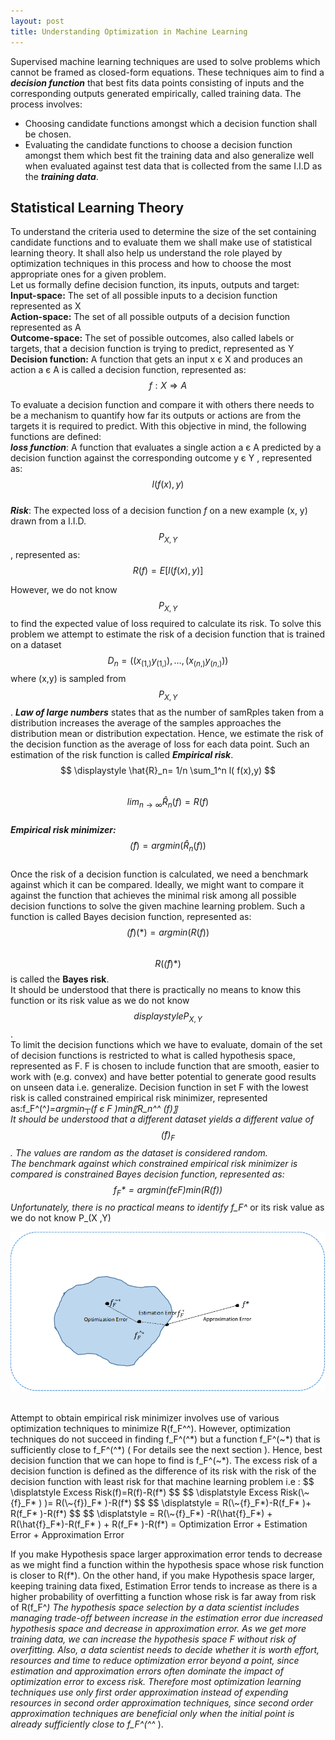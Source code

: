 ```yaml
---
layout: post
title: Understanding Optimization in Machine Learning
---
```

Supervised machine learning techniques are used to solve problems which cannot be framed as closed-form equations. These techniques aim to find a ***decision function*** that best fits data points consisting of inputs and the corresponding outputs generated empirically, called training data. The process involves:  
- Choosing candidate functions amongst which a decision function shall be chosen.
- Evaluating the candidate functions to choose a decision function amongst them which best fit the training data and also generalize well when evaluated against test data that is collected from the same I.I.D as the ***training data***.  

## Statistical Learning Theory
To understand the criteria used to determine the size of the set containing candidate functions and to evaluate them we shall make use of statistical learning theory. It shall also help us understand the role played by optimization techniques in this process and how to choose the most appropriate ones for a given problem.  
Let us formally define decision function, its inputs, outputs and target:  
**Input-space:** The set of all possible inputs to a decision function represented as X  
**Action-space:** The set of all possible outputs of a decision function represented as A  
**Outcome-space:** The set of possible outcomes, also called labels or targets, that a decision function is trying to predict, represented as Y  
**Decision function:** A function that gets an input x є X and produces an action a є A is called a decision function, represented as:   
$$ \displaystyle f :	X \Rightarrow A $$  
  
To evaluate a decision function and compare it with others there needs to be a mechanism to quantify how far its outputs or actions are from the targets it is required to predict. With this objective in mind, the following functions are defined:   
 ***loss function***:  A function that evaluates a single action a є A predicted by a decision function against the corresponding outcome y  є Y , represented as:
 $$ \displaystyle l( f(x),y) $$    
***Risk***: The  expected loss  of a decision function *f* on a new example (x, y) drawn from a I.I.D. $$ \displaystyle  P_{X ,Y} $$ , represented as:    
$$ \displaystyle R(f)=E[ l( f(x),y)] $$ 

However, we do not know $$ \displaystyle P_{X ,Y} $$ to find the expected value of loss required to calculate its risk. To solve this problem we attempt to estimate the risk of a decision function that is trained on a dataset $$ \displaystyle D_n=( (x_(1,)  y_(1,) ),… ,(x_(n,)  y_(n,)  ))  $$ where (x,y) is sampled from  $$  \displaystyle P_{X ,Y} $$ .  ***Law of large numbers*** states that as the number of samRples taken from a distribution increases the average of the samples approaches the distribution mean or distribution expectation. Hence, we estimate the risk of the decision function as the average of loss for each data point. Such an estimation of the risk function is called ***Empirical risk***.  
$$ \displaystyle \hat{R}_n= 1/n \sum_1^n l( f(x),y) $$    
$$  \displaystyle lim_{n→\infty}⁡\hat{R}_n(f) = R(f) $$        
***Empirical risk minimizer:***   
$$  \displaystyle \hat(f)=arg⁡min⁡(\hat{R}_n(f)) $$   
Once the risk of a decision function is calculated, we need a benchmark against which it can be compared. Ideally, we might want to compare it against the function that achieves the minimal risk among all possible decision functions to solve the given machine learning problem. Such a function is called Bayes decision function, represented as:  
$$  \displaystyle \hat(f)(*)=arg min(R(f)) $$    
$$  \displaystyle R(\hat(f)* ) $$ is called the **Bayes risk**.  
It should be understood that there is practically no means to know this function or its risk value as we do not know $$ displaystyle P_{X ,Y} $$ .   
To limit the decision functions which we have to evaluate, domain of the set of decision functions is restricted to what is called hypothesis space, represented as F.  F is chosen to include function that are smooth, easier to work with (e.g. convex) and have better potential to generate good results on unseen data i.e. generalize.  Decision function in set F with the lowest risk is called constrained empirical risk minimizer, represented as:f_F^(^*)=argmin┬(f є F )⁡min⁡〖R_n^^ (f)〗   
It should be understood that a different dataset yields a different value of $$ \displaystyle \hat(f)_F $$ . The values are random as the dataset is considered random.   
The benchmark against which constrained empirical risk minimizer is compared is   constrained Bayes decision function, represented as:  
$$ \displaystyle f_F*=argmin(f є F )⁡min⁡(R(f)) $$
Unfortunately, there is no practical means to identify f_F^* or its risk value as we do not know P_(X ,Y)
<p align="center">
  <img src="../images/optimization_in_machine_learning.png"> <br><br>
</p> 
Attempt to obtain empirical risk minimizer involves use of various optimization techniques to minimize R(f_F^^). However, optimization techniques do not succeed in finding f_F^(^*) but a function f_F^(~*) that is sufficiently close to f_F^(^*) ( For details see the next section ). Hence, best decision function that we can hope to find is f_F^(~*).
The excess risk of a decision function is defined as the difference of its risk with the risk of the decision function with least risk for that machine learning problem i.e :
$$ \displatstyle Excess Risk(f)=R(f)-R(f*) $$
$$ \displatstyle Excess Risk(\~{f}_F* ) )= R(\~{f})_F* )-R(f*) $$  
$$ \displatstyle = R(\~{f}_F*)-R(f_F* )+ R(f_F* )-R(f*) $$  
$$  \displatstyle = R(\~{f}_F*) -R(\hat{f}_F*)            + R(\hat{f}_F*)-R(f_F* )               + R(f_F* )-R(f*)  
= Optimization Error      + Estimation Error      + Approximation Error    
  
If you make Hypothesis space larger approximation error tends to decrease as we might find a function within the hypothesis space whose risk function is closer to  R(f*). On the other hand, if you make Hypothesis space larger, keeping training data fixed,  Estimation Error tends to increase as there is a higher probability of overfitting a function whose risk is far away from risk of R(f_F^*)
The hypothesis space selection by a data scientist includes managing trade-off between increase in the estimation error due increased hypothesis space and decrease in approximation error. As we get more training data, we can increase the hypothesis space F without risk of overfitting.
Also, a data scientist needs to decide whether it is worth effort, resources and time to reduce optimization error beyond a point, since estimation and approximation errors often dominate the impact of optimization error to excess risk. Therefore most optimization learning techniques use only first order approximation instead of expending resources in second order approximation techniques, since second order approximation techniques are beneficial only when the initial point is already sufficiently close to f_F^(^^* ).
